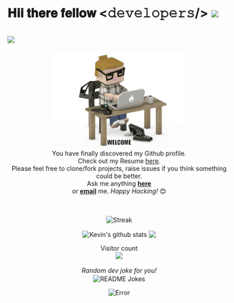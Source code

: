 <h1>
𝐇𝐢𝐢 𝐭𝐡𝐞𝐫𝐞 𝐟𝐞𝐥𝐥𝐨𝐰 <𝚍𝚎𝚟𝚎𝚕𝚘𝚙𝚎𝚛𝚜/> <img height="40" src="https://emoji.gg/assets/emoji/7333-parrotdance.gif" /><br />
</h1>

## <img src="https://readme-typing-svg.demolab.com?font=Fira+Code&pause=200&color=00F706FF&width=600&lines=async(❤️)=>{+await+Full+Stack+Web+Developer+};int+💻+{+return+Competitive+Programmer+};using+🙇‍♂️+public+class+Indie+Game+Developer{}"/>

<div align="center" width="50">
<img src="https://github.com/CERTIFIED2003/py-game/blob/master/images/my.gif" alt="Welcome!" width="300"/>
</div>

<div align="center">
You have finally discovered my Github profile. <br>
Check out my Resume <a href="https://shubhamlal.pages.dev/Resume-Shubham-Lal.pdf">here</a>. <br> 
Please feel free to clone/fork projects, raise issues if you think something could be better. <br>
Ask me anything <a href="https://github.com/CERTIFIED2003/DISCUSSIONS/issues/1"><b>here</b></a><br>
or <a href="mailto:im.shubhamlal@gmail.com"><b>email</b></a> me.
<i>Happy Hacking!</i> 😊
</div>

<div align="center">
</br>
</br>

![Streak](https://streak-stats.demolab.com/?user=certified2003)

<img align="center" src="https://github-readme-stats.vercel.app/api?username=certified2003&hide=contribs,issues&show_icons=true&hide_border=true" alt="Kevin's github stats" /></a>
<img align="center" src="https://github-readme-stats.vercel.app/api/top-langs/?username=kevinfengcs88&layout=compact&hide_border=true" />

<p align="center"> 
  Visitor count<br>
  <img src="https://profile-counter.glitch.me/CERTIFIED2003/count.svg" />
</p>

<i>Random dev joke for you!</i><br>
<img align="center" src="https://readme-jokes.vercel.app/api?bgColor=%23073b4c&textColor=%2306d6a0&aColor=%2306d6a0&borderColor=%2306d6a0" alt="README Jokes" />

![Error](https://readme-typing-svg.herokuapp.com/?font=Fira+Code&size=24&duration=100&pause=10&color=00F706FF&center=true&vCenter=true&height=40&lines=Error+404+Not+Found)

</div>

